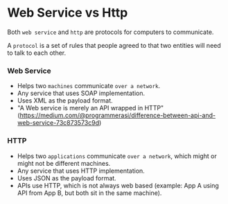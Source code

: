 # Web Service vs Http

Both `web service` and `http` are protocols for computers to communicate.

A `protocol` is a set of rules that people agreed to that two entities will need to talk to each other.

### Web Service
- Helps two `machines` communicate `over a network`.
- Any service that uses SOAP implementation.
- Uses XML as the payload format.
- "A Web service is merely an API wrapped in HTTP" (https://medium.com/@programmerasi/difference-between-api-and-web-service-73c873573c9d)

### HTTP
- Helps two `applications` communicate `over a network`, which might or might not be different machines.
- Any service that uses HTTP implementation. 
- Uses JSON as the payload format.
- APIs use HTTP, which is not always web based (example: App A using API from App B, but both sit in the same machine).
